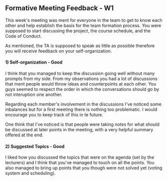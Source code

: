 ## Formative Meeting Feedback - W1

This week's meeting was ment for everyone in the team to get to know each other and help establish the basis for the team formation process. You were supposed to start discussing the project, the course schedule, and the Code of Conduct.

As mentioned, the TA is supposed to speak as little as possible therefore you will receive feedback on your self-organization.


#### 1) Self-organization - **Good**

I think that you managed to keep the discussion going well without many prompts from my side. From my observations you had a lot of discussions that ment people would throw ideas and counterpoints at each other. You guys seemed to respect the order in which the conversations should go by not interuption one another.

Regarding each member's involvement in the discussions I've noticed some inbalances but for a first meeting there is nothing too problematic. I would encourage you to keep track of this in te future.

One think that I've noticed is that people were taking notes for what should be discussed at later points in the meeting, with a very helpful summary offered at the end.

#### 2) Suggested Topics - **Good**

I liked how you discussed the topics that were on the agenda (set by the lecturers) and I think that you've managed to touch on all the points. You also managed to bring up points that you though were not solved yet (voting system and scheduling).
